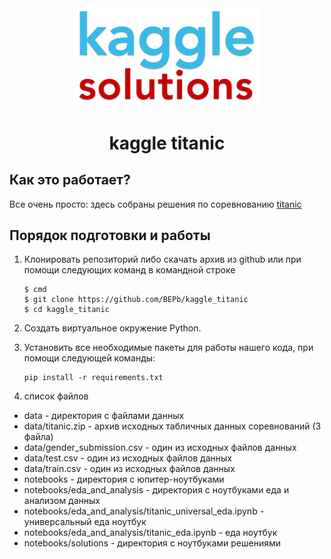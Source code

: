 <div align="center">


<img src="./art/logo.png" alt="Bot logo" width="300" height="156.5">

# kaggle titanic

</div>

## Как это работает?

Все очень просто: здесь собраны решения по соревнованию [titanic](https://www.kaggle.com/competitions/titanic) 

## Порядок подготовки и работы

1. Клонировать репозиторий либо скачать архив из github или при помощи следующих команд в командной строке
   ```commandline
   $ cmd
   $ git clone https://github.com/BEPb/kaggle_titanic
   $ cd kaggle_titanic
   ```

2. Создать виртуальное окружение Python.
3. Установить все необходимые пакеты для работы нашего кода, при помощи следующей команды:

    ```
    pip install -r requirements.txt
    ```
4. список файлов
- data - директория с файлами данных
- data/titanic.zip - архив исходных табличных данных соревнований (3 файла)
- data/gender_submission.csv - один из исходных файлов данных
- data/test.csv - один из исходных файлов данных
- data/train.csv - один из исходных файлов данных
- notebooks - директория с юпитер-ноутбуками
- notebooks/eda_and_analysis - директория с ноутбуками еда и анализом данных
- notebooks/eda_and_analysis/titanic_universal_eda.ipynb - универсальный еда ноутбук
- notebooks/eda_and_analysis/titanic_eda.ipynb - еда ноутбук
- notebooks/solutions - директория с ноутбуками решениями
